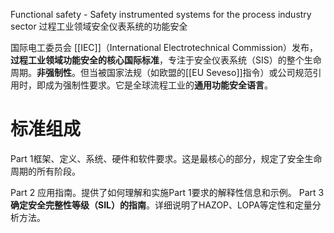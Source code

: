 Functional safety - Safety instrumented systems for the process industry sector
过程工业领域安全仪表系统的功能安全

国际电工委员会 [[IEC]]（International Electrotechnical Commission）发布，​**​过程工业领域功能安全的核心国际标准​**​，专注于安全仪表系统（SIS）的整个生命周期。**非强制性​**​。但当被国家法规（如欧盟的[[EU Seveso]]指令）或公司规范引用时，即成为强制性要求。它是全球流程工业的​**​通用功能安全语言​**​。

# 标准组成

Part 1​ 框架、定义、系统、硬件和软件要求​​。这是最核心的部分，规定了安全生命周期的所有阶段。

Part 2​ 应用指南​​。提供了如何理解和实施Part 1要求的解释性信息和示例。
Part 3 **确定安全完整性等级（SIL）的指南​**​。详细说明了HAZOP、LOPA等定性和定量分析方法。


